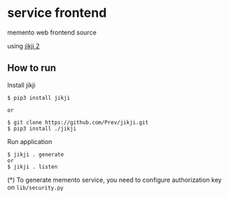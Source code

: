 # service frontend
memento web frontend source

using [jikji 2](https://github.com/Prev/jikji)



## How to run
Install jikji

```
$ pip3 install jikji

or

$ git clone https://github.com/Prev/jikji.git
$ pip3 install ./jikji
```

Run application
```
$ jikji . generate
or
$ jikji . listen
```


(*) To generate memento service, you need to configure authorization key on `lib/security.py`